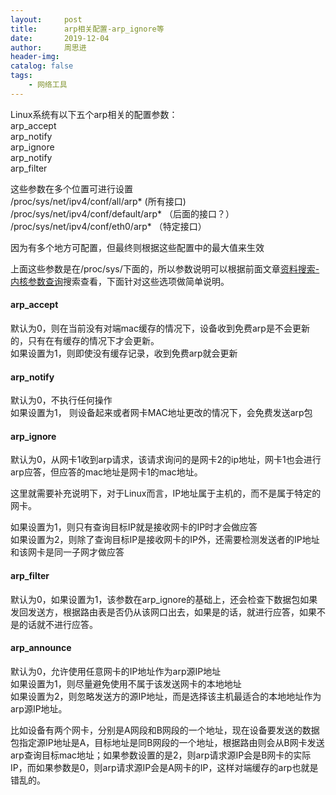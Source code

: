 ```yaml
---
layout:     post
title:      arp相关配置-arp_ignore等
date:       2019-12-04
author:     周思进
header-img:	
catalog: false
tags:
    - 网络工具
---
```


Linux系统有以下五个arp相关的配置参数：  
arp_accept  
arp_notify  
arp_ignore  
arp_notify  
arp_filter  

这些参数在多个位置可进行设置  
/proc/sys/net/ipv4/conf/all/arp*  (所有接口)  
/proc/sys/net/ipv4/conf/default/arp*  （后面的接口？）  
/proc/sys/net/ipv4/conf/eth0/arp*  （特定接口）

因为有多个地方可配置，但最终则根据这些配置中的最大值来生效


上面这些参数是在/proc/sys/下面的，所以参数说明可以根据前面文章[资料搜索-内核参数查询](https://mp.weixin.qq.com/s?__biz=MzU5Nzk5Njg3OQ==&mid=2247483999&idx=1&sn=20c61411d92c9c00d0e1a77a42a641ac&chksm=fe4ba67fc93c2f69fc5d5f28f97a3c95d42f4512f6aee975654a5413ecc79a52c20ac12af2e9&token=1528447463&lang=zh_CN#rd)搜索查看，下面针对这些选项做简单说明。

#### arp_accept  
默认为0，则在当前没有对端mac缓存的情况下，设备收到免费arp是不会更新的，只有在有缓存的情况下才会更新。  
如果设置为1，则即使没有缓存记录，收到免费arp就会更新


#### arp_notify  
默认为0，不执行任何操作  
如果设置为1， 则设备起来或者网卡MAC地址更改的情况下，会免费发送arp包


#### arp_ignore  
默认为0，从网卡1收到arp请求，该请求询问的是网卡2的ip地址，网卡1也会进行arp应答，但应答的mac地址是网卡1的mac地址。

这里就需要补充说明下，对于Linux而言，IP地址属于主机的，而不是属于特定的网卡。

如果设置为1，则只有查询目标IP就是接收网卡的IP时才会做应答  
如果设置为2，则除了查询目标IP是接收网卡的IP外，还需要检测发送者的IP地址和该网卡是同一子网才做应答


#### arp_filter 
默认为0，如果设置为1，该参数在arp_ignore的基础上，还会检查下数据包如果发回发送方，根据路由表是否仍从该网口出去，如果是的话，就进行应答，如果不是的话就不进行应答。


#### arp_announce  
默认为0，允许使用任意网卡的IP地址作为arp源IP地址  
如果设置为1，则尽量避免使用不属于该发送网卡的本地地址  
如果设置为2，则忽略发送方的源IP地址，而是选择该主机最适合的本地地址作为arp源IP地址。

比如设备有两个网卡，分别是A网段和B网段的一个地址，现在设备要发送的数据包指定源IP地址是A，目标地址是同B网段的一个地址，根据路由则会从B网卡发送arp查询目标mac地址；如果参数设置的是2，则arp请求源IP会是B网卡的实际IP，而如果参数是0，则arp请求源IP会是A网卡的IP，这样对端缓存的arp也就是错乱的。

